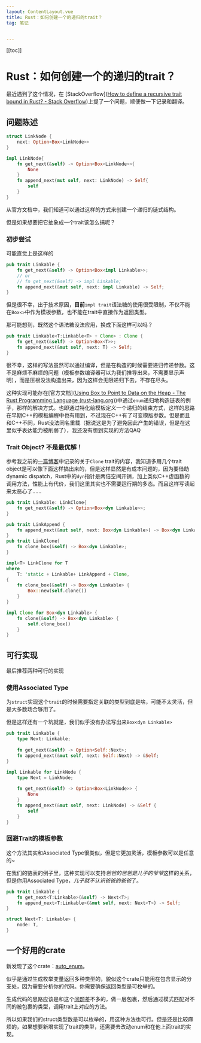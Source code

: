 ```yaml
---
layout: ContentLayout.vue
title: Rust：如何创建一个的递归的trait？
tag: 笔记


---
```


[[toc]]

# Rust：如何创建一个的递归的trait？

最近遇到了这个情况，在 [StackOverflow]([How to define a recursive trait bound in Rust? - Stack Overflow](https://stackoverflow.com/questions/65845197/how-to-define-a-recursive-trait-bound-in-rust))上提了一个问题，顺便做一下记录和翻译。

## 问题陈述

```rust
struct LinkNode {
    next: Option<Box<LinkNode>>
}

impl LinkNode{
    fn get_next(&self) -> Option<Box<LinkNode>>{
        None
    }
    fn append_next(mut self, next: LinkNode) -> Self{
        self
    }
}
```

从官方文档中，我们知道可以通过这样的方式来创建一个递归的链式结构。

但是如果想要把它抽象成一个trait该怎么搞呢？

### 初步尝试

可能直觉上是这样的

```rust
pub trait Linkable {
    fn get_next(&self) -> Option<Box<impl Linkable>>; 
    // or
    // fn get_next(&self) -> impl Linkable; 
    fn append_next(&mut self, next: impl Linkable) -> Self;
}
```

但是很不幸，出于技术原因，**目前**`impl trait`语法糖的使用很受限制，不仅不能在`Box<>`中作为模板参数，也不能在trait中直接作为返回类型。

那可能想到，既然这个语法糖没法应用，换成下面这样可以吗？

```rust
pub trait Linkable<T:Linkable<T> + Clone> : Clone {
    fn get_next(&self) -> Option<Box<T>>;
    fn append_next(&mut self, next: T) -> Self;
}
```

很不幸，这样的写法虽然可以通过编译，但是在构造的时候需要递归传递参数。这不是麻烦不麻烦的问题（模板参数编译器可以为我们推导出来，不需要显示声明），而是压根没法构造出来，因为这样会无限递归下去，不存在尽头。

这种实现可能存在[官方文档]([Using Box to Point to Data on the Heap - The Rust Programming Language (rust-lang.org)](https://doc.rust-lang.org/book/ch15-01-box.html#enabling-recursive-types-with-boxes))中通过`enum`递归地构造链表的例子，那样的解决方式。也即通过特化给模板定义一个递归的结束方式，这样的思路在早期C++的模板编程中也有用到，不过现在C++有了可变模版参数。但是而且和C++不同，Rust没法同名重载（据说这是为了避免因此产生的错误，但是在这里似乎表达能力被削弱了），我还没有想到实现的方法QAQ

### Trait Object? 不是最优解！

参考我之前的[一篇博客](/zh/blogs/20210120)中记录的关于`Clone` trait的内容，我知道多用几个trait object是可以像下面这样搞出来的，但是这样显然是有成本问题的，因为要借助dynamic dispatch，Rust中的`dyn`指针是两倍空间开销，加上类似C++虚函数的调用方法，性能上有代价，我们这里其实也不需要运行期的多态。而且这样写读起来太恶心了……

```rust
pub trait Linkable: LinkClone{
    fn get_next(&self) -> Option<Box<dyn Linkable>>;
}

pub trait LinkAppend {
    fn append_next(&mut self, next: Box<dyn Linkable>) -> Box<dyn Linkable>;
}
pub trait LinkClone{
    fn clone_box(&self) -> Box<dyn Linkable>;
}

impl<T> LinkClone for T
where
    T: 'static + Linkable+ LinkAppend + Clone,
{
    fn clone_box(&self) -> Box<dyn Linkable> {
        Box::new(self.clone())
    }
}

impl Clone for Box<dyn Linkable> {
    fn clone(&self) -> Box<dyn Linkable> {
        self.clone_box()
    }
}
```

## 可行实现

最后推荐两种可行的实现

### 使用Associated Type

为`struct`实现这个`trait`的时候需要指定关联的类型到底是啥，可能不太灵活，但是大多数场合够用了。

但是这样还有一个坑就是，我们似乎没有办法写出来`Box<dyn Linkable>`

```rust
pub trait Linkable {
    type Next: Linkable;
    
    fn get_next(&self) -> Option<Self::Next>;
    fn append_next(&mut self, next: Self::Next) -> &Self;
}
```

```rust
impl Linkable for LinkNode {
    type Next = LinkNode;
    
    fn get_next(&self) -> Option<Box<LinkNode>> { 
        None
    }
    fn append_next(&mut self, next: LinkNode) -> &Self {
        self
    }
}
```

### 回避Trait的模板参数

这个方法其实和Associated Type很类似，但是它更加灵活，模板参数可以是任意的~

在我们的链表的例子里，这种实现可以支持*爸爸的爸爸是儿子的爷爷*这样的关系，但是你用Associated Type，*儿子就不认识爸爸的爸爸*了。

```rust
pub trait Linkable {
    fn get_next<T:Linkable>(&self) -> Next<T>; 
    fn append_next<T:Linkable>(&mut self, next: Next<T>) -> Self;
}

struct Next<T: Linkable> {
    node: T,
}
```

## 一个好用的crate

新发现了这个crate：[auto_enum](https://crates.io/crates/auto_enums)。

似乎是通过生成枚举变量返回多种类型的，貌似这个crate只能用在包含显示的分支处，因为需要分析你的代码。你需要确保返回类型是可枚举的。

生成代码的思路应该是和这个[问题](https://stackoverflow.com/questions/57066471/how-do-i-implement-a-trait-for-an-enum-and-its-respective-variants)差不多的，做一层包裹，然后通过模式匹配对不同的被包裹的类型，调用trait上对应的方法。

所以如果我们的struct类型数是可以枚举的，用这种方法也可行。但是还是比较麻烦的，如果想要新增实现了trait的类型，还需要去改动enum和在他上面trait的实现。



